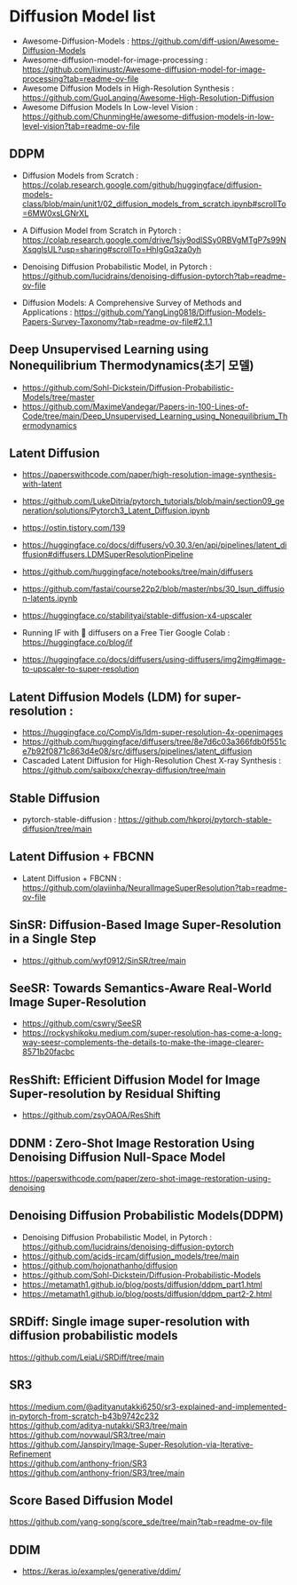 # Diffusion Model list

- Awesome-Diffusion-Models : https://github.com/diff-usion/Awesome-Diffusion-Models
- Awesome-diffusion-model-for-image-processing : https://github.com/lixinustc/Awesome-diffusion-model-for-image-processing?tab=readme-ov-file
- Awesome Diffusion Models in High-Resolution Synthesis : https://github.com/GuoLanqing/Awesome-High-Resolution-Diffusion
- Awesome Diffusion Models In Low-level Vision : https://github.com/ChunmingHe/awesome-diffusion-models-in-low-level-vision?tab=readme-ov-file

## DDPM
- Diffusion Models from Scratch : https://colab.research.google.com/github/huggingface/diffusion-models-class/blob/main/unit1/02_diffusion_models_from_scratch.ipynb#scrollTo=6MW0xsLGNrXL

- A Diffusion Model from Scratch in Pytorch : https://colab.research.google.com/drive/1sjy9odlSSy0RBVgMTgP7s99NXsqglsUL?usp=sharing#scrollTo=HhIgGq3za0yh

- Denoising Diffusion Probabilistic Model, in Pytorch : https://github.com/lucidrains/denoising-diffusion-pytorch?tab=readme-ov-file

- Diffusion Models: A Comprehensive Survey of Methods and Applications : https://github.com/YangLing0818/Diffusion-Models-Papers-Survey-Taxonomy?tab=readme-ov-file#2.1.1

## Deep Unsupervised Learning using Nonequilibrium Thermodynamics(초기 모델)
- https://github.com/Sohl-Dickstein/Diffusion-Probabilistic-Models/tree/master
- https://github.com/MaximeVandegar/Papers-in-100-Lines-of-Code/tree/main/Deep_Unsupervised_Learning_using_Nonequilibrium_Thermodynamics

## Latent Diffusion
- https://paperswithcode.com/paper/high-resolution-image-synthesis-with-latent
- https://github.com/LukeDitria/pytorch_tutorials/blob/main/section09_generation/solutions/Pytorch3_Latent_Diffusion.ipynb
- https://ostin.tistory.com/139
- https://huggingface.co/docs/diffusers/v0.30.3/en/api/pipelines/latent_diffusion#diffusers.LDMSuperResolutionPipeline
- https://github.com/huggingface/notebooks/tree/main/diffusers
- https://github.com/fastai/course22p2/blob/master/nbs/30_lsun_diffusion-latents.ipynb
- https://huggingface.co/stabilityai/stable-diffusion-x4-upscaler

- Running IF with 🧨 diffusers on a Free Tier Google Colab : https://huggingface.co/blog/if
- https://huggingface.co/docs/diffusers/using-diffusers/img2img#image-to-upscaler-to-super-resolution

## Latent Diffusion Models (LDM) for super-resolution : 
- https://huggingface.co/CompVis/ldm-super-resolution-4x-openimages
- https://github.com/huggingface/diffusers/tree/8e7d6c03a366fdb0f551ce7b92f0871c863d4e08/src/diffusers/pipelines/latent_diffusion
- Cascaded Latent Diffusion for High-Resolution Chest X-ray Synthesis : https://github.com/saiboxx/chexray-diffusion/tree/main

## Stable Diffusion
- pytorch-stable-diffusion : https://github.com/hkproj/pytorch-stable-diffusion/tree/main

## Latent Diffusion + FBCNN
- Latent Diffusion + FBCNN : https://github.com/olaviinha/NeuralImageSuperResolution?tab=readme-ov-file

## SinSR: Diffusion-Based Image Super-Resolution in a Single Step
- https://github.com/wyf0912/SinSR/tree/main

## SeeSR: Towards Semantics-Aware Real-World Image Super-Resolution
- https://github.com/cswry/SeeSR
- https://rockyshikoku.medium.com/super-resolution-has-come-a-long-way-seesr-complements-the-details-to-make-the-image-clearer-8571b20facbc

## ResShift: Efficient Diffusion Model for Image Super-resolution by Residual Shifting
- https://github.com/zsyOAOA/ResShift

## DDNM : Zero-Shot Image Restoration Using Denoising Diffusion Null-Space Model
https://paperswithcode.com/paper/zero-shot-image-restoration-using-denoising

## Denoising Diffusion Probabilistic Models(DDPM)
- Denoising Diffusion Probabilistic Model, in Pytorch : https://github.com/lucidrains/denoising-diffusion-pytorch
- https://github.com/acids-ircam/diffusion_models/tree/main
- https://github.com/hojonathanho/diffusion
- https://github.com/Sohl-Dickstein/Diffusion-Probabilistic-Models
- https://metamath1.github.io/blog/posts/diffusion/ddpm_part1.html
- https://metamath1.github.io/blog/posts/diffusion/ddpm_part2-2.html

## SRDiff: Single image super-resolution with diffusion probabilistic models
https://github.com/LeiaLi/SRDiff/tree/main
  
## SR3
https://medium.com/@adityanutakki6250/sr3-explained-and-implemented-in-pytorch-from-scratch-b43b9742c232  
https://github.com/aditya-nutakki/SR3/tree/main  
https://github.com/novwaul/SR3/tree/main  
https://github.com/Janspiry/Image-Super-Resolution-via-Iterative-Refinement  
https://github.com/anthony-frion/SR3  
https://github.com/anthony-frion/SR3/tree/main  

## Score Based Diffusion Model
https://github.com/yang-song/score_sde/tree/main?tab=readme-ov-file


## DDIM
- https://keras.io/examples/generative/ddim/
